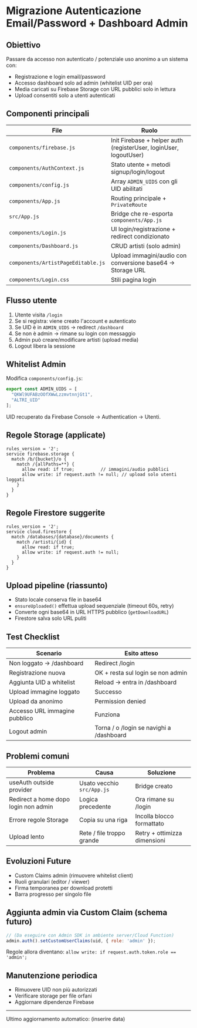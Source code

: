 # Migrazione Autenticazione Email/Password + Dashboard Admin

## Obiettivo
Passare da accesso non autenticato / potenziale uso anonimo a un sistema con:
- Registrazione e login email/password
- Accesso dashboard solo ad admin (whitelist UID per ora)
- Media caricati su Firebase Storage con URL pubblici solo in lettura
- Upload consentiti solo a utenti autenticati

## Componenti principali
| File | Ruolo |
|------|-------|
| `components/firebase.js` | Init Firebase + helper auth (registerUser, loginUser, logoutUser) |
| `components/AuthContext.js` | Stato utente + metodi signup/login/logout |
| `components/config.js` | Array `ADMIN_UIDS` con gli UID abilitati |
| `components/App.js` | Routing principale + `PrivateRoute` |
| `src/App.js` | Bridge che re-esporta `components/App.js` |
| `components/Login.js` | UI login/registrazione + redirect condizionato |
| `components/Dashboard.js` | CRUD artisti (solo admin) |
| `components/ArtistPageEditable.js` | Upload immagini/audio con conversione base64 → Storage URL |
| `components/Login.css` | Stili pagina login |

## Flusso utente
1. Utente visita `/login`
2. Se si registra: viene creato l'account e autenticato
3. Se UID è in `ADMIN_UIDS` → redirect `/dashboard`
4. Se non è admin → rimane su login con messaggio
5. Admin può creare/modificare artisti (upload media)
6. Logout libera la sessione

## Whitelist Admin
Modifica `components/config.js`:
```js
export const ADMIN_UIDS = [
  "QKWl9UFABzOOfXWwLzzmvtnnjGt1",
  "ALTRI_UID"
];
```
UID recuperato da Firebase Console → Authentication → Utenti.

## Regole Storage (applicate)
```
rules_version = '2';
service firebase.storage {
  match /b/{bucket}/o {
    match /{allPaths=**} {
      allow read: if true;          // immagini/audio pubblici
      allow write: if request.auth != null; // upload solo utenti loggati
    }
  }
}
```

## Regole Firestore suggerite
```
rules_version = '2';
service cloud.firestore {
  match /databases/{database}/documents {
    match /artisti/{id} {
      allow read: if true;
      allow write: if request.auth != null;
    }
  }
}
```

## Upload pipeline (riassunto)
- Stato locale conserva file in base64
- `ensureUploaded()` effettua upload sequenziale (timeout 60s, retry)
- Converte ogni base64 in URL HTTPS pubblico (`getDownloadURL`)
- Firestore salva solo URL puliti

## Test Checklist
| Scenario | Esito atteso |
|----------|--------------|
| Non loggato → /dashboard | Redirect /login |
| Registrazione nuova | OK + resta sul login se non admin |
| Aggiunta UID a whitelist | Reload → entra in /dashboard |
| Upload immagine loggato | Successo |
| Upload da anonimo | Permission denied |
| Accesso URL immagine pubblico | Funziona |
| Logout admin | Torna / o /login se navighi a /dashboard |

## Problemi comuni
| Problema | Causa | Soluzione |
|----------|-------|-----------|
| useAuth outside provider | Usato vecchio `src/App.js` | Bridge creato |
| Redirect a home dopo login non admin | Logica precedente | Ora rimane su /login |
| Errore regole Storage | Copia su una riga | Incolla blocco formattato |
| Upload lento | Rete / file troppo grande | Retry + ottimizza dimensioni |

## Evoluzioni Future
- Custom Claims admin (rimuovere whitelist client)
- Ruoli granulari (editor / viewer)
- Firma temporanea per download protetti
- Barra progresso per singolo file

## Aggiunta admin via Custom Claim (schema futuro)
```js
// (Da eseguire con Admin SDK in ambiente server/Cloud Function)
admin.auth().setCustomUserClaims(uid, { role: 'admin' });
```
Regole allora diventano:
```allow write: if request.auth.token.role == 'admin';```

## Manutenzione periodica
- Rimuovere UID non più autorizzati
- Verificare storage per file orfani
- Aggiornare dipendenze Firebase

---
Ultimo aggiornamento automatico: (inserire data)
